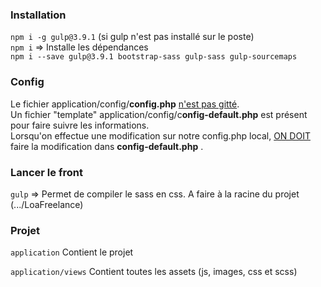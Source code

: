 ### Installation

``npm i -g gulp@3.9.1`` (si gulp n'est pas installé sur le poste)<br> 
``npm i`` => Installe les dépendances <br>
``npm i --save gulp@3.9.1 bootstrap-sass gulp-sass gulp-sourcemaps``

### Config
Le fichier application/config/<b>config.php</b> <u>n'est pas gitté</u>.<br>
Un fichier "template" application/config/c<b>onfig-default.php</b>	 est présent pour faire suivre les informations. <br>
Lorsqu'on effectue une modification sur notre config.php local, <u>ON DOIT</u> faire la modification dans <b>config-default.php</b>	.


### Lancer le front
``gulp`` => Permet de compiler le sass en css. A faire à la racine du projet (.../LoaFreelance)

### Projet
``application``  Contient le projet

``application/views``  Contient toutes les assets (js, images, css et scss)



